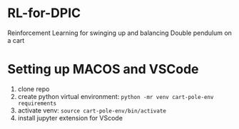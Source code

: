 # RL-for-DPIC
Reinforcement Learning for swinging up and balancing Double pendulum on a cart

# Setting up MACOS and VSCode

1. clone repo
2. create python virtual environment: `python -mr venv cart-pole-env requirements`
3. activate venv: `source cart-pole-env/bin/activate`
4. install jupyter extension for VScode
